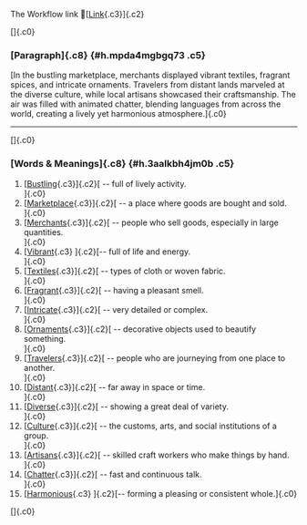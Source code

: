 The Workflow link
👏[[Link](https://www.google.com/url?q=http://www.google.com&sa=D&source=editors&ust=1756575755801827&usg=AOvVaw3id2VZgqWWoT_i3riCcA4-){.c3}]{.c2}

[]{.c0}

### [Paragraph]{.c8} {#h.mpda4mgbgq73 .c5}

[In the bustling marketplace, merchants displayed vibrant textiles,
fragrant spices, and intricate ornaments. Travelers from distant lands
marveled at the diverse culture, while local artisans showcased their
craftsmanship. The air was filled with animated chatter, blending
languages from across the world, creating a lively yet harmonious
atmosphere.]{.c0}

------------------------------------------------------------------------

[]{.c0}

### [Words & Meanings]{.c8} {#h.3aalkbh4jm0b .c5}

1.  [[Bustling](https://www.google.com/url?q=http://www.google.com&sa=D&source=editors&ust=1756575755803395&usg=AOvVaw0AOlZYKOX4hW-1A1BNdnAm){.c3}]{.c2}[ --
    full of lively activity.\
    ]{.c0}
2.  [[Marketplace](https://www.google.com/url?q=http://www.google.com&sa=D&source=editors&ust=1756575755803685&usg=AOvVaw2i8Nf_qBF4LGMrYHMlX5fc){.c3}]{.c2}[ --
    a place where goods are bought and sold.\
    ]{.c0}
3.  [[Merchants](https://www.google.com/url?q=http://www.google.com&sa=D&source=editors&ust=1756575755803922&usg=AOvVaw1HT0I3kGIFw7kHIpnXRQwG){.c3}]{.c2}[ --
    people who sell goods, especially in large quantities.\
    ]{.c0}
4.  [[Vibrant](https://www.google.com/url?q=http://www.google.com&sa=D&source=editors&ust=1756575755804164&usg=AOvVaw16ebZp9CcdVz3ivuwcZ9fd){.c3}
    ]{.c2}[-- full of life and energy.\
    ]{.c0}
5.  [[Textiles](https://www.google.com/url?q=http://www.google.com&sa=D&source=editors&ust=1756575755804469&usg=AOvVaw1J8Ho4ifvj3nIgcpiPQrnS){.c3}]{.c2}[ --
    types of cloth or woven fabric.\
    ]{.c0}
6.  [[Fragrant](https://www.google.com/url?q=http://www.google.com&sa=D&source=editors&ust=1756575755804752&usg=AOvVaw0_RK5irVdgW5rP1ZiHlPcH){.c3}]{.c2}[ --
    having a pleasant smell.\
    ]{.c0}
7.  [[Intricate](https://www.google.com/url?q=http://www.google.com&sa=D&source=editors&ust=1756575755805000&usg=AOvVaw3DcBve2TeABUfSwsqVeg7p){.c3}]{.c2}[ --
    very detailed or complex.\
    ]{.c0}
8.  [[Ornaments](https://www.google.com/url?q=http://www.google.com&sa=D&source=editors&ust=1756575755805243&usg=AOvVaw1ct4AIQqn5C2V4nYV9NXyR){.c3}]{.c2}[ --
    decorative objects used to beautify something.\
    ]{.c0}
9.  [[Travelers](https://www.google.com/url?q=http://www.google.com&sa=D&source=editors&ust=1756575755805570&usg=AOvVaw0xpbhqNsOpzw_IAtMWQE8G){.c3}]{.c2}[ --
    people who are journeying from one place to another.\
    ]{.c0}
10. [[Distant](https://www.google.com/url?q=http://www.google.com&sa=D&source=editors&ust=1756575755805870&usg=AOvVaw1FDqSZkTK1ZX6LCjwS1yvM){.c3}]{.c2}[ --
    far away in space or time.\
    ]{.c0}
11. [[Diverse](https://www.google.com/url?q=http://www.google.com&sa=D&source=editors&ust=1756575755806118&usg=AOvVaw2wp8sX4nO02PrCByiARv5V){.c3}]{.c2}[ --
    showing a great deal of variety.\
    ]{.c0}
12. [[Culture](https://www.google.com/url?q=http://www.google.com&sa=D&source=editors&ust=1756575755806299&usg=AOvVaw1FriIz15l4UT35NWenZ20I){.c3}]{.c2}[ --
    the customs, arts, and social institutions of a group.\
    ]{.c0}
13. [[Artisans](https://www.google.com/url?q=http://www.google.com&sa=D&source=editors&ust=1756575755806502&usg=AOvVaw3GMUyCjT1h4RdxoYmHj_qG){.c3}]{.c2}[ --
    skilled craft workers who make things by hand.\
    ]{.c0}
14. [[Chatter](https://www.google.com/url?q=http://www.google.com&sa=D&source=editors&ust=1756575755806700&usg=AOvVaw1LrJ0GfMzknlLzRb66Qlub){.c3}]{.c2}[ --
    fast and continuous talk.\
    ]{.c0}
15. [[Harmonious](https://www.google.com/url?q=http://www.google.com&sa=D&source=editors&ust=1756575755806876&usg=AOvVaw22ApQog1M_6dsT8OUMuldL){.c3}
    ]{.c2}[-- forming a pleasing or consistent whole.]{.c0}

[]{.c0}
